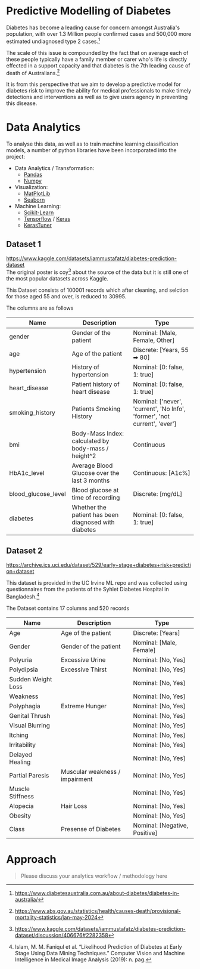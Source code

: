 # Predictive Modelling of Diabetes 
Diabetes has become a leading cause for concern amongst Australia's population, with over 1.3 Million people confirmed cases and 500,000 more estimated undiagnosed type 2 cases.[^1]

The scale of this issue is compounded by the fact that on average each of these people typically have a family member or carer who's life is directly effected in a support capacity and that diabetes is the 7th leading cause of death of Australians.[^2] 

It is from this perspective that we aim to develop a predictive model for diabetes risk to improve the ability for medical professionals to make timely detections and interventions as well as to give users agency in preventing this disease. 

# Data Analytics

To analyse this data, as well as to train machine learning classification models, a number of python libraries have been incorporated into the project:
- Data Analytics / Transformation:
    - [Pandas](https://pandas.pydata.org/docs/reference/index.html)
    - [Numpy](https://numpy.org/doc/stable/reference/index.html#reference)
- Visualization:
    - [MatPlotLib](https://matplotlib.org/stable/api/index.html)
    - [Seaborn](https://seaborn.pydata.org/api.html)
- Machine Learning:
    - [Scikit-Learn](https://scikit-learn.org/stable/api/index.html)
    - [Tensorflow](https://www.tensorflow.org/api_docs/python/tf) / [Keras](https://keras.io/api/)
    - [KerasTuner](https://keras.io/keras_tuner/#quick-introduction)


## Dataset 1
https://www.kaggle.com/datasets/iammustafatz/diabetes-prediction-dataset  
The original poster is coy[^3] about the source of the data but it is still one of the most popular datasets across Kaggle. 

This Dataset consists of 100001 records which after cleaning, and selction for those aged 55 and over, is reduced to 30995.

The columns are as follows

|Name|Description|Type|  
|-|-|-|
|gender|Gender of the patient|Nominal: [Male, Female, Other]|
|age|Age of the patient|Discrete: [Years, 55 ➡ 80]|
|hypertension|History of hypertension|Nominal: [0: false, 1: true]|
|heart_disease|Patient history of heart disease|Nominal: [0: false, 1: true]|
|smoking_history|Patients Smoking History|Nominal: ['never', 'current', 'No Info', 'former', 'not current', 'ever']|
|bmi|Body-Mass Index: calculated by body-mass / height^2|Continuous|
|HbA1c_level|Average Blood Glucose over the last 3 months|Continuous: [A1c%]|
|blood_glucose_level|Blood glucose at time of recording|Discrete: [mg/dL]|
|diabetes|Whether the patient has been diagnosed with diabetes|Nominal: [0: false, 1: true]|

## Dataset 2
https://archive.ics.uci.edu/dataset/529/early+stage+diabetes+risk+prediction+dataset

This dataset is provided in the UC Irvine ML repo and was collected using questionnaires from the patients of the Syhlet Diabetes Hospital in Bangladesh.[^4]

The Dataset contains 17 columns and 520 records 

|Name|Description|Type|
|-|-|-|
|Age|Age of the patient|Discrete: [Years]|
|Gender|Gender of the patient|Nominal: [Male, Female]|
|Polyuria|Excessive Urine|Nominal: [No, Yes]|
|Polydipsia|Excessive Thirst|Nominal: [No, Yes]|
|Sudden Weight Loss||Nominal: [No, Yes]|
|Weakness||Nominal: [No, Yes]|
|Polyphagia|Extreme Hunger|Nominal: [No, Yes]|
|Genital Thrush||Nominal: [No, Yes]|
|Visual Blurring| |Nominal: [No, Yes]|
|Itching||Nominal: [No, Yes]|
|Irritability||Nominal: [No, Yes]|
|Delayed Healing||Nominal: [No, Yes]|
|Partial Paresis|Muscular weakness / impairment|Nominal: [No, Yes]|
|Muscle Stiffness||Nominal: [No, Yes]|
|Alopecia|Hair Loss|Nominal: [No, Yes]|
|Obesity||Nominal: [No, Yes]|
|Class|Presense of Diabetes|Nominal: [Negative, Positive]|

# Approach
> Please discuss your analytics workflow / methodology here


[^1]: https://www.diabetesaustralia.com.au/about-diabetes/diabetes-in-australia/
[^2]: https://www.abs.gov.au/statistics/health/causes-death/provisional-mortality-statistics/jan-may-2024
[^3]: https://www.kaggle.com/datasets/iammustafatz/diabetes-prediction-dataset/discussion/406676#2282358
[^4]: Islam, M. M. Faniqul et al. “Likelihood Prediction of Diabetes at Early Stage Using Data Mining Techniques.” Computer Vision and Machine Intelligence in Medical Image Analysis (2019): n. pag.
